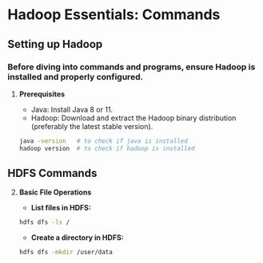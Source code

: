 # Hadoop Essentials: Commands

## Setting up Hadoop
### Before diving into commands and programs, ensure Hadoop is installed and properly configured.

1. **Prerequisites**
    * Java: Install Java 8 or 11.
    * Hadoop: Download and extract the Hadoop binary distribution (preferably the latest stable version).

    ```bash
    java -version   # to check if java is installed 
    hadoop version  # to check if hadoop is installed
    ```
## HDFS Commands

2. **Basic File Operations**

    * **List files in HDFS:**
    ```bash
    hdfs dfs -ls /
    ```
    * **Create a directory in HDFS:**
    ```bash
    hdfs dfs -mkdir /user/data
    ```
